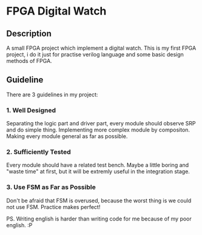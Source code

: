 FPGA Digital Watch
==================

Description
-----------
A small FPGA project which implement a digital watch. This is my first FPGA project, i do it just for practise verilog language and some basic design methods of FPGA.

Guideline
---------
There are 3 guidelines in my project:

### 1. Well Designed

Separating the logic part and driver part, every module should observe SRP and do simple thing. Implementing more complex module by compositon. Making every module general as far as possible.<br>

### 2. Sufficiently Tested

Every module should have a related test bench. Maybe a little boring and "waste time" at first, but it will be extremly useful in the integration stage.<br>

### 3. Use FSM as Far as Possible

Don't be afraid that FSM is overused, because the worst thing is we could not use FSM. Practice makes perfect!

PS. Writing english is harder than writing code for me because of my poor english. :P
